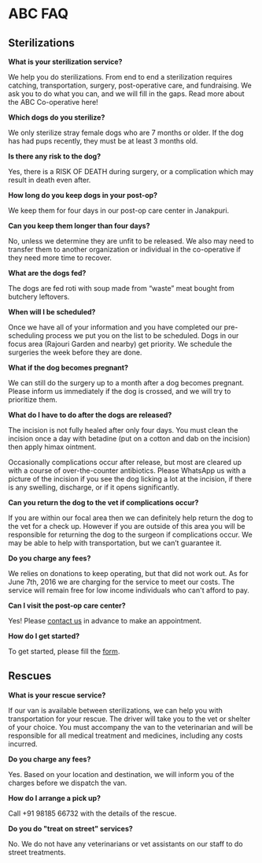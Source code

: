 ABC FAQ
==========
Sterilizations
----------

**What is your sterilization service?**

We help you do sterilizations. From end to end a sterilization requires catching, transportation, surgery, post-operative care, and fundraising. We ask you to do what you can, and we will fill in the gaps. Read more about the ABC Co-operative here!

**Which dogs do you sterilize?**

We only sterilize stray female dogs who are 7 months or older. If the dog has had pups recently, they must be at least 3 months old.

**Is there any risk to the dog?**

Yes, there is a RISK OF DEATH during surgery, or a complication which may result in death even after.

**How long do you keep dogs in your post-op?**

We keep them for four days in our post-op care center in Janakpuri.

**Can you keep them longer than four days?**

No, unless we determine they are unfit to be released. We also may need to transfer them to another organization or individual in the co-operative if they need more time to recover.

**What are the dogs fed?**

The dogs are fed roti with soup made from “waste” meat bought from butchery leftovers.

 **When  will I be scheduled?**

Once we have all of your information and you have completed our pre-scheduling process we put you on the list to be scheduled. Dogs in our focus area (Rajouri Garden and nearby) get priority. We schedule the surgeries the week before they are done. 

**What if the dog becomes pregnant?**

We can still do the surgery up to a month after a dog becomes pregnant. Please inform us immediately if the dog is crossed, and we will try to prioritize them.

**What do I have to do after the dogs are released?**

The incision is not fully healed after only four days. You must clean the incision once a day with betadine (put on a cotton and dab on the incision) then apply himax ointment.

Occasionally complications occur after release, but most are cleared up with a course of over-the-counter antibiotics. Please WhatsApp us with a picture of the incision if you see the dog licking a lot at the incision, if there is any swelling, discharge, or if it opens significantly.

**Can you return the dog to the vet if complications occur?**

If you are within our focal area then we can definitely help return the dog to the vet for a check up. However if you are outside of this area you will be responsible for returning the dog to the surgeon if complications occur. We may be able to help with transportation, but we can’t guarantee it.

**Do you charge any fees?**

We relies on donations to keep operating, but that did not work out. As for June 7th, 2016 we are charging for the service to meet our costs. The service will remain free for low income individuals who can't afford to pay.

**Can I visit the post-op care center?**

Yes! Please [contact us](/?p=contact) in advance to make an appointment.

**How do I get started?**

To get started, please fill the [form](https://goo.gl/V1Hnu8).


Rescues
----------

**What is your rescue service?**

If our van is available between sterilizations, we can help you with transportation for your rescue. The driver will take you to the vet or shelter of your choice. You must accompany the van to the veterinarian and will be responsible for all medical treatment and medicines, including any costs incurred.

**Do you charge any fees?**

Yes. Based on your location and destination, we will inform you of the charges before we dispatch the van.

**How do I arrange a pick up?**

Call +91 98185 66732 with the details of the rescue. 

**Do you do "treat on street" services?**

No. We do not have any veterinarians or vet assistants on our staff to do street treatments.
